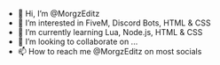 - 👋 Hi, I’m @MorgzEditz
- 👀 I’m interested in FiveM, Discord Bots, HTML & CSS
- 🌱 I’m currently learning Lua, Node.js, HTML & CSS
- 💞️ I’m looking to collaborate on ...
- 📫 How to reach me @MorgzEditz on most socials

<!---
MorgzEditz/MorgzEditz is a ✨ special ✨ repository because its `README.md` (this file) appears on your GitHub profile.
You can click the Preview link to take a look at your changes.
--->
